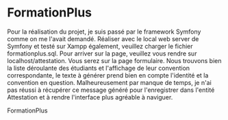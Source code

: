 # FormationPlus

Pour la réalisation du projet, je suis passé par le framework Symfony comme on me l'avait demandé.
Réaliser avec le local web server de Symfony et testé sur Xampp également, veuillez charger le fichier formationplus.sql.
Pour arriver sur la page, veuillez vous rendre sur localhost/attestation.
Vous serez sur la page formulaire. Nous trouvons bien la liste déroulante des étudiants et l'affichage de leur convention correspondante, 
le texte à générer prend bien en compte l'identité et la convention en question.
Malheureusement par manque de temps, je n'ai pas réussi à récupérer ce message généré pour l'enregistrer dans l'entité Attestation 
et à rendre l'interface plus agréable à naviguer.





FormationPlus
